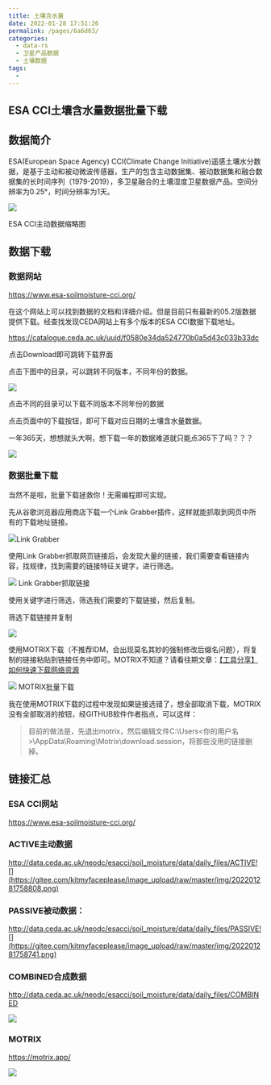 ```yaml
---
title: 土壤含水量
date: 2022-01-28 17:51:26
permalink: /pages/6a6d03/
categories:
  - data-rs
  - 卫星产品数据
  - 土壤数据
tags:
  - 
---
```

## ESA CCI土壤含水量数据批量下载

## 数据简介

ESA(European Space Agency) CCI(Climate Change Initiative)遥感土壤水分数据，是基于主动和被动微波传感器，生产的包含主动数据集、被动数据集和融合数据集的长时间序列（1979-2019），多卫星融合的土壤湿度卫星数据产品。空间分辨率为0.25°，时间分辨率为1天。

![](https://gitee.com/kitmyfaceplease/image_upload/raw/master/img/202201281753570.png)

ESA CCI主动数据缩略图

## 数据下载

### 数据网站

https://www.esa-soilmoisture-cci.org/

在这个网站上可以找到数据的文档和详细介绍。但是目前只有最新的05.2版数据提供下载。经查找发现CEDA网站上有多个版本的ESA CCI数据下载地址。

https://catalogue.ceda.ac.uk/uuid/f0580e34da524770b0a5d43c033b33dc

![图片](data:image/gif;base64,iVBORw0KGgoAAAANSUhEUgAAAAEAAAABCAYAAAAfFcSJAAAADUlEQVQImWNgYGBgAAAABQABh6FO1AAAAABJRU5ErkJggg==)点击Download即可跳转下载界面

点击下图中的目录，可以跳转不同版本，不同年份的数据。

![](https://gitee.com/kitmyfaceplease/image_upload/raw/master/img/202201281754202.png)  

点击不同的目录可以下载不同版本不同年份的数据

点击页面中的下载按钮，即可下载对应日期的土壤含水量数据。

一年365天，想想就头大啊，想下载一年的数据难道就只能点365下了吗？？？

![](https://gitee.com/kitmyfaceplease/image_upload/raw/master/img/202201281754675.png)

### 数据批量下载

当然不是啦，批量下载拯救你！无需编程即可实现。

先从谷歌浏览器应用商店下载一个Link Grabber插件，这样就能抓取到网页中所有的下载地址链接。

![](https://gitee.com/kitmyfaceplease/image_upload/raw/master/img/202201281755641.png)Link Grabber

使用Link Grabber抓取网页链接后，会发现大量的链接，我们需要查看链接内容，找规律，找到需要的链接特征关键字，进行筛选。

![](https://gitee.com/kitmyfaceplease/image_upload/raw/master/img/202201281755244.png)  Link Grabber抓取链接

使用关键字进行筛选，筛选我们需要的下载链接，然后复制。

筛选下载链接并复制

![](https://gitee.com/kitmyfaceplease/image_upload/raw/master/img/202201281755782.png)

使用MOTRIX下载（不推荐IDM，会出现莫名其妙的强制修改后缀名问题），将复制的链接粘贴到链接任务中即可。MOTRIX不知道？请看往期文章：[【工具分享】如何快速下载网络资源](https://mp.weixin.qq.com/s?__biz=MzI4OTU3NTY1OA==&mid=2247488208&idx=1&sn=5808715dcb6ecd8b72cd1848163b66e3&scene=21#wechat_redirect)

![](https://gitee.com/kitmyfaceplease/image_upload/raw/master/img/202201281757964.png)  MOTRIX批量下载

我在使用MOTRIX下载的过程中发现如果链接选错了，想全部取消下载，MOTRIX没有全部取消的按钮，经GITHUB软件作者指点，可以这样：

> 目前的做法是，先退出motrix，然后编辑文件C:\Users<你的用户名>\AppData\Roaming\Motrix\download.session，将那些没用的链接删掉。

## 链接汇总

### ESA CCI网站

https://www.esa-soilmoisture-cci.org/

### ACTIVE主动数据

http://data.ceda.ac.uk/neodc/esacci/soil_moisture/data/daily_files/ACTIVE![](https://gitee.com/kitmyfaceplease/image_upload/raw/master/img/202201281758808.png)

### PASSIVE被动数据：

http://data.ceda.ac.uk/neodc/esacci/soil_moisture/data/daily_files/PASSIVE![](https://gitee.com/kitmyfaceplease/image_upload/raw/master/img/202201281758741.png)

### COMBINED合成数据

http://data.ceda.ac.uk/neodc/esacci/soil_moisture/data/daily_files/COMBINED

![](https://gitee.com/kitmyfaceplease/image_upload/raw/master/img/202201281758963.png)

### MOTRIX

https://motrix.app/

![](https://gitee.com/kitmyfaceplease/image_upload/raw/master/img/202201281759734.png)